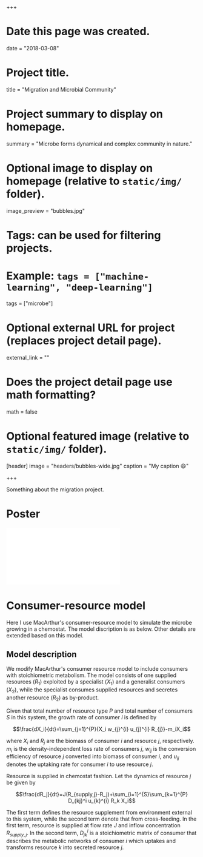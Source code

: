 +++
# Date this page was created.
date = "2018-03-08"

# Project title.
title = "Migration and Microbial Community"

# Project summary to display on homepage.
summary = "Microbe forms dynamical and complex community in nature."

# Optional image to display on homepage (relative to `static/img/` folder).
image_preview = "bubbles.jpg"

# Tags: can be used for filtering projects.
# Example: `tags = ["machine-learning", "deep-learning"]`
tags = ["microbe"]

# Optional external URL for project (replaces project detail page).
external_link = ""

# Does the project detail page use math formatting?
math = false

# Optional featured image (relative to `static/img/` folder).
[header]
image = "headers/bubbles-wide.jpg"
caption = "My caption :smile:"

+++

Something about the migration project.

# Poster

![](/files/migration_ISME_2.pdf)

# Consumer-resource model

Here I use MacArthur's consumer-resource model to simulate the microbe growing in a chemostat. The model discription is as below. Other details are extended based on this model.

## Model description
We modify MacArthur's consumer resource model to include consumers with stoichiometric metabolism. The model consists of one supplied resources ($R_1$) exploited by a specialist ($X_1$) and a generalist consumers ($X_2$), while the specialist consumes supplied resources and secretes another resource ($R_2$) as by-product. 

Given that total number of resource type $P$ and total number of consumers $S$ in this system, the growth rate of consumer $i$ is defined by

$$\frac{dX_i}{dt}=\sum_{j=1}^{P}{X_i w_{j}^{i} u_{j}^{i} R_{j}}-m_iX_i$$

where $X_i$ and $R_j$ are the biomass of consumer $i$ and resource $j$, respectively. $m_i$ is the density-independent loss rate of consumers $j$, $w_{ij}$ is the conversion efficiency of resource $j$ converted into biomass of consumer $i$, and $u_{ij}$ denotes the uptaking rate for consumer $i$ to use resource $j$.

Resource is supplied in chemostat fashion. Let the dynamics of resource $j$ be given by

$$\frac{dR_j}{dt}=J(R_{supply,j}-R_j)+\sum_{i=1}^{S}\sum_{k=1}^{P} D_{kj}^i u_{k}^{i} R_k X_i$$

The first term defines the resource supplement from environment external to this system, while the second term denote that from cross-feeding. In the first term, resource is supplied at flow rate $J$ and inflow concentration $R_{supply,j}$. In the second term, $D_{jk}^i$ is a stoichiometric matrix of consumer that describes the metabolic networks of consumer $i$ which uptakes and transforms resource $k$ into secreted resource $j$.



